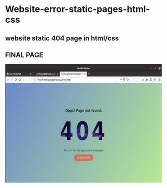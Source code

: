 # Website-error-static-pages-html-css
## website static 404 page in html/css

## FINAL PAGE

<img src="https://github.com/akshitagupta15june/Website-error-static-pages-html-css/blob/master/Images/finalpage.jpeg" width="590px" height="380px">

